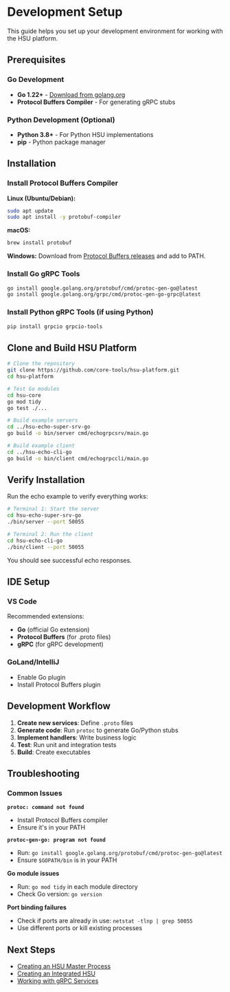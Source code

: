 # Development Setup

This guide helps you set up your development environment for working with the HSU platform.

## Prerequisites

### Go Development
- **Go 1.22+** - [Download from golang.org](https://golang.org/dl/)
- **Protocol Buffers Compiler** - For generating gRPC stubs

### Python Development (Optional)
- **Python 3.8+** - For Python HSU implementations
- **pip** - Python package manager

## Installation

### Install Protocol Buffers Compiler

**Linux (Ubuntu/Debian):**
```bash
sudo apt update
sudo apt install -y protobuf-compiler
```

**macOS:**
```bash
brew install protobuf
```

**Windows:**
Download from [Protocol Buffers releases](https://github.com/protocolbuffers/protobuf/releases) and add to PATH.

### Install Go gRPC Tools

```bash
go install google.golang.org/protobuf/cmd/protoc-gen-go@latest
go install google.golang.org/grpc/cmd/protoc-gen-go-grpc@latest
```

### Install Python gRPC Tools (if using Python)

```bash
pip install grpcio grpcio-tools
```

## Clone and Build HSU Platform

```bash
# Clone the repository
git clone https://github.com/core-tools/hsu-platform.git
cd hsu-platform

# Test Go modules
cd hsu-core
go mod tidy
go test ./...

# Build example servers
cd ../hsu-echo-super-srv-go
go build -o bin/server cmd/echogrpcsrv/main.go

# Build example client
cd ../hsu-echo-cli-go
go build -o bin/client cmd/echogrpccli/main.go
```

## Verify Installation

Run the echo example to verify everything works:

```bash
# Terminal 1: Start the server
cd hsu-echo-super-srv-go
./bin/server --port 50055

# Terminal 2: Run the client
cd hsu-echo-cli-go
./bin/client --port 50055
```

You should see successful echo responses.

## IDE Setup

### VS Code
Recommended extensions:
- **Go** (official Go extension)
- **Protocol Buffers** (for .proto files)
- **gRPC** (for gRPC development)

### GoLand/IntelliJ
- Enable Go plugin
- Install Protocol Buffers plugin

## Development Workflow

1. **Create new services**: Define `.proto` files
2. **Generate code**: Run `protoc` to generate Go/Python stubs
3. **Implement handlers**: Write business logic
4. **Test**: Run unit and integration tests
5. **Build**: Create executables

## Troubleshooting

### Common Issues

**`protoc: command not found`**
- Install Protocol Buffers compiler
- Ensure it's in your PATH

**`protoc-gen-go: program not found`**
- Run: `go install google.golang.org/protobuf/cmd/protoc-gen-go@latest`
- Ensure `$GOPATH/bin` is in your PATH

**Go module issues**
- Run: `go mod tidy` in each module directory
- Check Go version: `go version`

**Port binding failures**
- Check if ports are already in use: `netstat -tlnp | grep 50055`
- Use different ports or kill existing processes

## Next Steps

- [Creating an HSU Master Process](HSU_MASTER_GUIDE.md)
- [Creating an Integrated HSU](INTEGRATED_HSU_GUIDE.md)
- [Working with gRPC Services](GRPC_SERVICES.md) 